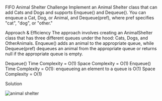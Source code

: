 FIFO Animal Shelter
Challenge
Implement an Animal Shelter class that can add Cats and Dogs and supports Enqueue() and Dequeue(). You can enqueue a Cat, Dog, or Animal, and Dequeue(pref), where pref specifies "cat", "dog", or "other."

Approach & Efficiency
The approach involves creating an AnimalShelter class that has three different queues under the hood: Cats, Dogs, and OtherAnimals. Enqueue() adds an animal to the appropriate queue, while Dequeue(pref) dequeues an animal from the appropriate queue or returns null if the appropriate queue is empty.

Dequeue() Time Complexity = O(1) Space Complexity = O(1)
Enqueue() Time Complexity = O(1): enqueueing an element to a queue is O(1) Space Complexity = O(1)

Solution

![animal shelter](../../assets/FIFOanimalshelter.jpg)